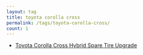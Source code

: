 ```yaml
---
layout: tag
title: toyota corolla cross
permalink: /tags/toyota-corolla-cross/
count: 1
---
```


- [Toyota Corolla Cross Hybrid Spare Tire Upgrade](https://ansonliu.com/2024/05/corolla-cross-hybrid-spare-wheel-tire/)
